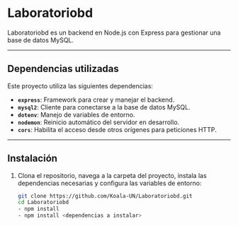 # Laboratoriobd

Laboratoriobd es un backend en Node.js con Express para gestionar una base de datos MySQL.

---

## **Dependencias utilizadas**
Este proyecto utiliza las siguientes dependencias:
- **`express`**: Framework para crear y manejar el backend.
- **`mysql2`**: Cliente para conectarse a la base de datos MySQL.
- **`dotenv`**: Manejo de variables de entorno.
- **`nodemon`**: Reinicio automático del servidor en desarrollo.
- **`cors`**: Habilita el acceso desde otros orígenes para peticiones HTTP.
---

## **Instalación**

1. Clona el repositorio, navega a la carpeta del proyecto, instala las dependencias necesarias y configura las variables de entorno:
   ```bash
   git clone https://github.com/Koala-UN/Laboratoriobd.git
   cd Laboratoriobd
   - npm install
   - npm install <dependencias a instalar>
